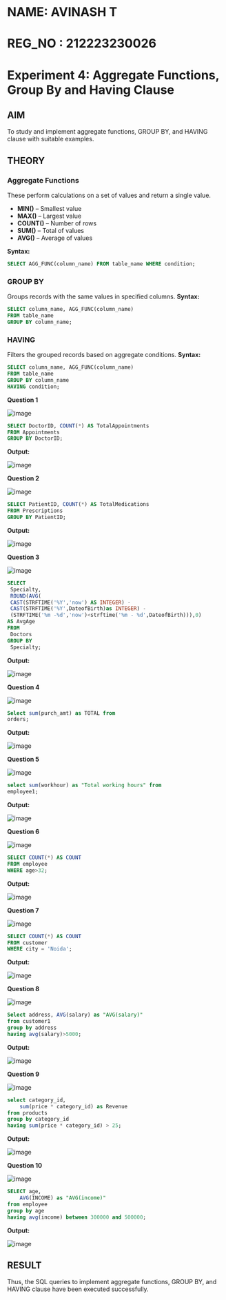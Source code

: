 # NAME: AVINASH T
# REG_NO : 212223230026
# Experiment 4: Aggregate Functions, Group By and Having Clause

## AIM
To study and implement aggregate functions, GROUP BY, and HAVING clause with suitable examples.

## THEORY

### Aggregate Functions
These perform calculations on a set of values and return a single value.

- **MIN()** – Smallest value  
- **MAX()** – Largest value  
- **COUNT()** – Number of rows  
- **SUM()** – Total of values  
- **AVG()** – Average of values

**Syntax:**
```sql
SELECT AGG_FUNC(column_name) FROM table_name WHERE condition;
```
### GROUP BY
Groups records with the same values in specified columns.
**Syntax:**
```sql
SELECT column_name, AGG_FUNC(column_name)
FROM table_name
GROUP BY column_name;
```
### HAVING
Filters the grouped records based on aggregate conditions.
**Syntax:**
```sql
SELECT column_name, AGG_FUNC(column_name)
FROM table_name
GROUP BY column_name
HAVING condition;
```

**Question 1**


![image](https://github.com/user-attachments/assets/0a1f1a04-8423-4df7-b807-60a43250d89b)

```sql
SELECT DoctorID, COUNT(*) AS TotalAppointments
FROM Appointments
GROUP BY DoctorID;
```

**Output:**

![image](https://github.com/user-attachments/assets/e85fddbd-ec56-4865-ae5b-d8e7523c8acf)


**Question 2**

![image](https://github.com/user-attachments/assets/61b71084-fc49-4b2a-9b06-e60da37b9ab8)


```sql
SELECT PatientID, COUNT(*) AS TotalMedications
FROM Prescriptions
GROUP BY PatientID;
```

**Output:**

![image](https://github.com/user-attachments/assets/a8d3ea81-0fdd-411e-8cab-933a622278e1)


**Question 3**


![image](https://github.com/user-attachments/assets/be93d115-d0b1-44a7-89cc-d874219db91d)


```sql
SELECT
 Specialty,
 ROUND(AVG(
 CAST(STRFTIME('%Y','now') AS INTEGER) -
 CAST(STRFTIME('%Y',DateofBirth)as INTEGER) -
 (STRFTIME('%m -%d','now')<strftime('%m - %d',DateofBirth))),0)
AS AvgAge
FROM
 Doctors
GROUP BY
 Specialty;
```

**Output:**

![image](https://github.com/user-attachments/assets/c251b7b7-5a11-47f5-b203-66a29c01a43f)

**Question 4**

![image](https://github.com/user-attachments/assets/6ff5ad94-770c-4933-9f26-aaf58103c044)

```sql
Select sum(purch_amt) as TOTAL from
orders;
```

**Output:**


![image](https://github.com/user-attachments/assets/32432fce-1a21-4e91-8fec-ab8588428886)


**Question 5**

![image](https://github.com/user-attachments/assets/96e76155-b722-472d-bef7-5c9b74206220)

```sql
select sum(workhour) as "Total working hours" from
employee1;
```

**Output:**

![image](https://github.com/user-attachments/assets/44f2460c-91fe-486c-99a8-a286d78866fb)


**Question 6**


![image](https://github.com/user-attachments/assets/ed493cb1-ec98-4a3e-a1f2-96e95b82125f)


```sql
SELECT COUNT(*) AS COUNT 
FROM employee
WHERE age>32;
```

**Output:**

![image](https://github.com/user-attachments/assets/c350876f-a09b-40d3-879f-76ba99d3626c)


**Question 7**

![image](https://github.com/user-attachments/assets/cd347cd3-e250-4dda-bf33-da77c04aa30a)


```sql
SELECT COUNT(*) AS COUNT 
FROM customer
WHERE city = 'Noida';
```

**Output:**

![image](https://github.com/user-attachments/assets/4cbf4ce1-8525-47c3-86b3-a5f3312ac57a)



**Question 8**

![image](https://github.com/user-attachments/assets/83282793-7348-4642-985f-e7cc4832f03d)



```sql
Select address, AVG(salary) as "AVG(salary)"
from customer1
group by address
having avg(salary)>5000;
```

**Output:**

![image](https://github.com/user-attachments/assets/705f33d9-f0a5-4ec8-b6b5-5089d084cd67)


**Question 9**

![image](https://github.com/user-attachments/assets/f4f0e155-dda0-4850-8e1b-4e6119991849)


```sql
select category_id,
    sum(price * category_id) as Revenue
from products
group by category_id
having sum(price * category_id) > 25;
```

**Output:**

![image](https://github.com/user-attachments/assets/c2aa2790-c749-4b1e-86a3-d6b2322481b1)


**Question 10**

![image](https://github.com/user-attachments/assets/dd11b854-3a95-4a10-aca8-d57ccc6000be)


```sql
SELECT age,
    AVG(INCOME) as "AVG(income)"
from employee
group by age
having avg(income) between 300000 and 500000;
```

**Output:**

![image](https://github.com/user-attachments/assets/0abb7574-d76b-4dcf-93d2-35c654b4c37e)


## RESULT
Thus, the SQL queries to implement aggregate functions, GROUP BY, and HAVING clause have been executed successfully.
